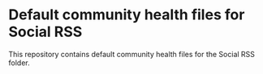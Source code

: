 # Default community health files for Social RSS

This repository contains default community health files for the Social RSS folder.